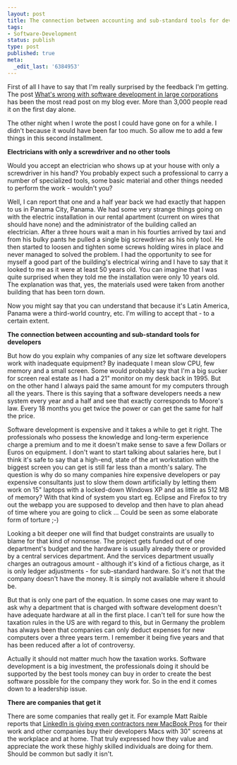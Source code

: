 ```yaml
---
layout: post
title: The connection between accounting and sub-standard tools for developers
tags:
- Software-Development
status: publish
type: post
published: true
meta:
  _edit_last: '6384953'
---
```

<p>First of all I have to say that I'm really surprised by the feedback I'm getting. The post <a href="http://www.stephan-schwab.com/2008/04/02/1207196893482.html">What's wrong with software development in large corporations</a> has been the most read post on my blog ever. More than 3,000 people read it on the first day alone.</p>

<p>The other night when I wrote the post I could have gone on for a while. I didn't because it would have been far too much. So allow me to add a few things in this second installment.</p>

<p><strong>Electricians with only a screwdriver and no other tools</strong></p>

<p>Would you accept an electrician who shows up at your house with only a screwdriver in his hand? You probably expect such a professional to carry a number of specialized tools, some basic material and other things needed to perform the work - wouldn't you?</p>

<p>Well, I can report that one and a half year back we had exactly that happen to us in Panama City, Panama. We had some very strange things going on with the electric installation in our rental apartment (current on wires that should have none) and the administrator of the building called an electrician. After a three hours wait a man in his fourties arrived by taxi and from his bulky pants he pulled a single big screwdriver as his only tool. He then started to loosen and tighten some screws holding wires in place and never managed to solved the problem. I had the opportunity to see for myself a good part of the building's electrical wiring and I have to say that it looked to me as it were at least 50 years old. You can imagine that I was quite surprised when they told me the installation were only 10 years old. The explanation was that, yes, the materials used were taken from another building that has been torn down.</p>

<p>Now you might say that you can understand that because it's Latin America, Panama were a third-world country, etc. I'm willing to accept that - to a certain extent.</p>

<p><strong>The connection between accounting and sub-standard tools for developers</strong></p>

<p>But how do you explain why companies of any size let software developers work with inadequate equipment? By inadequate I mean slow CPU, few memory and a small screen. Some would probably say that I'm a big sucker for screen real estate as I had a 21" monitor on my desk back in 1995. But on the other hand I always paid the same amount for my computers through all the years. There is this saying that a software developers needs a new system every year and a half and see that exactly corresponds to Moore's law. Every 18 months you get twice the power or can get the same for half the price.</p>

<p>Software development is expensive and it takes a while to get it right. The professionals who possess the knowledge and long-term experience charge a premium and to me it doesn't make sense to save a few Dollars or Euros on equipment. I don't want to start talking about salaries here, but I think it's safe to say that a high-end, state of the art workstation with the biggest screen you can get is still far less than a month's salary. The question is why do so many companies hire expensive developers or pay expensive consultants just to slow them down artificially by letting them work on 15" laptops with a locked-down Windows XP and as little as 512 MB of memory? With that kind of system you start eg. Eclipse and Firefox to try out the webapp you are supposed to develop and then have to plan ahead of time where you are going to click ... Could be seen as some elaborate form of torture ;-)</p>

<p>Looking a bit deeper one will find that budget constraints are usually to blame for that kind of nonsense. The project gets funded out of one department's budget and the hardware is usually already there or provided by a central services department. And the services department usually charges an outragous amount - although it's kind of a fictious charge, as it is only ledger adjustments - for sub-standard hardware. So it's not that the company doesn't have the money. It is simply not available where it should be.</p>

<p>But that is only one part of the equation. In some cases one may want to ask why a department that is charged with software development doesn't have adequate hardware at all in the first place. I can't tell for sure how the taxation rules in the US are with regard to this, but in Germany the problem has always been that companies can only deduct expenses for new computers over a three years term. I remember it being five years and that has been reduced after a lot of controversy.</p>

<p>Actually it should not matter much how the taxation works. Software development is a big investment, the professionals doing it should be supported by the best tools money can buy in order to create the best software possible for the company they work for. So in the end it comes down to a leadership issue.</p>

<p><strong>There are companies that get it</strong></p>

<p>There are some companies that really get it. For example Matt Raible reports that <a href="http://raibledesigns.com/rd/entry/first_day_at_linkedin">LinkedIn is giving even contractors new MacBook Pros</a> for their work and other companies buy their developers Macs with 30" screens at the workplace and at home. That truly expressed how they value and appreciate the work these highly skilled individuals are doing for them. Should be common but sadly it isn't.</p>

